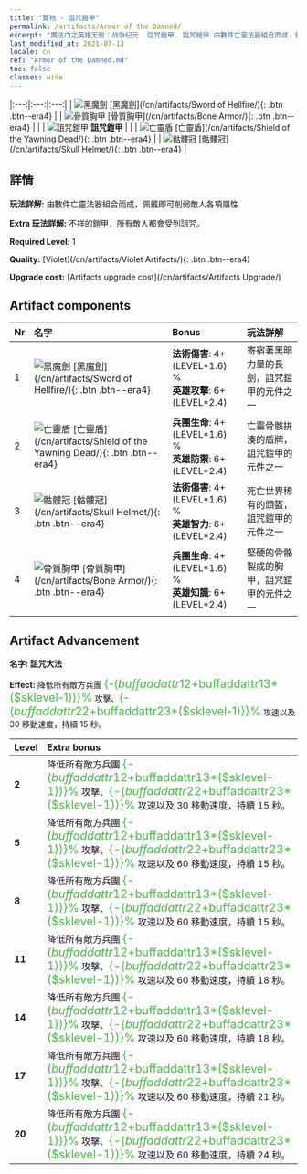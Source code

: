 ```yaml
---
title: "寶物 - 詛咒鎧甲"
permalink: /artifacts/Armor of the Damned/
excerpt: "魔法门之英雄无敌：战争纪元  詛咒鎧甲. 詛咒鎧甲 由數件亡靈法器組合而成，佩戴即可削弱敵人各項屬性"
last_modified_at: 2021-07-13
locale: cn
ref: "Armor of the Damned.md"
toc: false
classes: wide
---
```


  |:---:|:---:|:---:| 
  | ![黑魔劍](/images/t/artifact_40301.png) [黑魔劍](/cn/artifacts/Sword of Hellfire/){: .btn .btn--era4} |   | ![骨質胸甲](/images/t/artifact_40304.png) [骨質胸甲](/cn/artifacts/Bone Armor/){: .btn .btn--era4} | 
  |   | ![詛咒鎧甲](/images/t/icon_artifact_30.png) **詛咒鎧甲** |  | 
  | ![亡靈盾](/images/t/artifact_40302.png) [亡靈盾](/cn/artifacts/Shield of the Yawning Dead/){: .btn .btn--era4} |   | ![骷髏冠](/images/t/artifact_40303.png) [骷髏冠](/cn/artifacts/Skull Helmet/){: .btn .btn--era4} | 


## 詳情

 **玩法詳解:** 由數件亡靈法器組合而成，佩戴即可削弱敵人各項屬性

 **Extra 玩法詳解:** 不祥的鎧甲，所有敵人都會受到詛咒。

 **Required Level:** 1

 **Quality:** [Violet](/cn/artifacts/Violet Artifacts/){: .btn .btn--era4}

 **Upgrade cost:** [Artifacts upgrade cost](/cn/artifacts/Artifacts Upgrade/)



## Artifact components

  | Nr |    名字    |   Bonus | 玩法詳解 | 
  |:---|:-----------|:--------|:------------| 
  | 1 | ![黑魔劍](/images/t/artifact_40301.png) [黑魔劍](/cn/artifacts/Sword of Hellfire/){: .btn .btn--era4} | **法術傷害**: 4+(LEVEL\*1.6) %<br/>**英雄攻擊**: 6+(LEVEL\*2.4) | 寄宿著黑暗力量的長劍，詛咒鎧甲的元件之一 | 
  | 2 | ![亡靈盾](/images/t/artifact_40302.png) [亡靈盾](/cn/artifacts/Shield of the Yawning Dead/){: .btn .btn--era4} | **兵團生命**: 4+(LEVEL\*1.6) %<br/>**英雄防禦**: 6+(LEVEL\*2.4) | 亡靈骨骸拼湊的盾牌，詛咒鎧甲的元件之一 | 
  | 3 | ![骷髏冠](/images/t/artifact_40303.png) [骷髏冠](/cn/artifacts/Skull Helmet/){: .btn .btn--era4} | **法術傷害**: 4+(LEVEL\*1.6) %<br/>**英雄智力**: 6+(LEVEL\*2.4) | 死亡世界稀有的頭盔，詛咒鎧甲的元件之一 | 
  | 4 | ![骨質胸甲](/images/t/artifact_40304.png) [骨質胸甲](/cn/artifacts/Bone Armor/){: .btn .btn--era4} | **兵團生命**: 4+(LEVEL\*1.6) %<br/>**英雄知識**: 6+(LEVEL\*2.4) | 堅硬的骨骼製成的胸甲，詛咒鎧甲的元件之一 | 


## Artifact Advancement

 **名字: 詛咒大法**

 **Effect:** 降低所有敵方兵團 <span style="color: #48b946;font-size:20px">{-($buffaddattr12+$buffaddattr13*($sklevel-1))}%</span> 攻擊、<span style="color: #48b946;font-size:20px">{-($buffaddattr22+$buffaddattr23*($sklevel-1))}%</span> 攻速以及 30 移動速度，持續 15 秒。

  |  Level  |    Extra bonus  | 
  |:--------|:----------------| 
  | **2** | 降低所有敵方兵團 <span style="color: #48b946;font-size:20px">{-($buffaddattr12+$buffaddattr13*($sklevel-1))}%</span> 攻擊、<span style="color: #48b946;font-size:20px">{-($buffaddattr22+$buffaddattr23*($sklevel-1))}%</span> 攻速以及 30 移動速度，持續 15 秒。 | 
  | **5** | 降低所有敵方兵團 <span style="color: #48b946;font-size:20px">{-($buffaddattr12+$buffaddattr13*($sklevel-1))}%</span> 攻擊、<span style="color: #48b946;font-size:20px">{-($buffaddattr22+$buffaddattr23*($sklevel-1))}%</span> 攻速以及 60 移動速度，持續 15 秒。 | 
  | **8** | 降低所有敵方兵團 <span style="color: #48b946;font-size:20px">{-($buffaddattr12+$buffaddattr13*($sklevel-1))}%</span> 攻擊、<span style="color: #48b946;font-size:20px">{-($buffaddattr22+$buffaddattr23*($sklevel-1))}%</span> 攻速以及 60 移動速度，持續 15 秒。 | 
  | **11** | 降低所有敵方兵團 <span style="color: #48b946;font-size:20px">{-($buffaddattr12+$buffaddattr13*($sklevel-1))}%</span> 攻擊、<span style="color: #48b946;font-size:20px">{-($buffaddattr22+$buffaddattr23*($sklevel-1))}%</span> 攻速以及 60 移動速度，持續 18 秒。 | 
  | **14** | 降低所有敵方兵團 <span style="color: #48b946;font-size:20px">{-($buffaddattr12+$buffaddattr13*($sklevel-1))}%</span> 攻擊、<span style="color: #48b946;font-size:20px">{-($buffaddattr22+$buffaddattr23*($sklevel-1))}%</span> 攻速以及 60 移動速度，持續 18 秒。 | 
  | **17** | 降低所有敵方兵團 <span style="color: #48b946;font-size:20px">{-($buffaddattr12+$buffaddattr13*($sklevel-1))}%</span> 攻擊、<span style="color: #48b946;font-size:20px">{-($buffaddattr22+$buffaddattr23*($sklevel-1))}%</span> 攻速以及 60 移動速度，持續 21 秒。 | 
  | **20** | 降低所有敵方兵團 <span style="color: #48b946;font-size:20px">{-($buffaddattr12+$buffaddattr13*($sklevel-1))}%</span> 攻擊、<span style="color: #48b946;font-size:20px">{-($buffaddattr22+$buffaddattr23*($sklevel-1))}%</span> 攻速以及 60 移動速度，持續 24 秒。 | 
